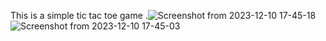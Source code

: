 This is a simple tic tac toe game .![Screenshot from 2023-12-10 17-45-18](https://github.com/Papaxenidis/TicTacToe_web/assets/36454034/92e205f1-eef7-4715-adcd-e2e164950850)
![Screenshot from 2023-12-10 17-45-03](https://github.com/Papaxenidis/TicTacToe_web/assets/36454034/9e40e86b-8056-4909-aa1f-b09b488c1cee)
